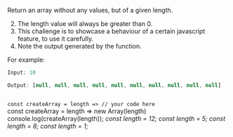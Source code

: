 Return an array without any values, but of a given length.

2. The length value will always be greater than 0.
3. This challenge is to showcase a behaviour of a certain javascript feature, to use it carefully.
4. Note the output generated by the function.

For example:
```js
Input: 10

Output: [null, null, null, null, null, null, null, null, null, null]
```
<codeblock language="javascript" type="exercise" testMode="multipleInput">
<code>
const createArray = length => // your code here
</code>

<solution>
const createArray = length =>  new Array(length)
</solution>

<testcases>
<caller>
console.log(createArray(length));
</caller>
<testcase>
<i>
const length = 12;
</i>
</testcase>
<testcase>
<i>
const length = 5;
</i>
</testcase>
<testcase>
<i>
const length = 8;
</i>
</testcase>
<testcase>
<i>
const length = 1;
</i>
</testcase>
</testcases>
</codeblock>
